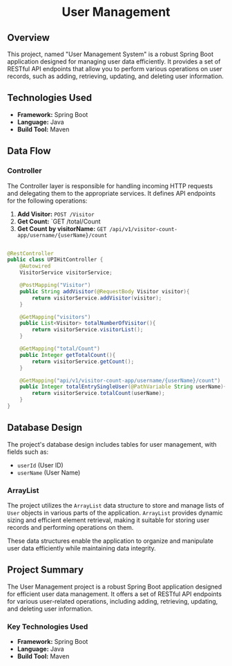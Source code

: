 # <h1 align = "center"> User Management </h1>

## Overview

This project, named "User Management System" is a robust Spring Boot application designed for managing user data efficiently. It provides a set of RESTful API endpoints that allow you to perform various operations on user records, such as adding, retrieving, updating, and deleting user information.

## Technologies Used

- **Framework:** Spring Boot
- **Language:** Java
- **Build Tool:** Maven

## Data Flow

### Controller

The Controller layer is responsible for handling incoming HTTP requests and delegating them to the appropriate services. It defines API endpoints for the following operations:

1. **Add Visitor:** `POST /Visitor`
2. **Get Count:** `GET /total/Count
3. **Get Count by visitorName:** `GET /api/v1/visitor-count-app/username/{userName}/count`

```java

@RestController
public class UPIHitController {
    @Autowired
    VisitorService visitorService;

    @PostMapping("Visitor")
    public String addVisitor(@RequestBody Visitor visitor){
        return visitorService.addVisitor(visitor);
    }

    @GetMapping("visitors")
    public List<Visitor> totalNumberOfVisitor(){
        return visitorService.visitorList();
    }

    @GetMapping("total/Count")
    public Integer getTotalCount(){
        return visitorService.getCount();
    }

    @GetMapping("api/v1/visitor-count-app/username/{userName}/count")
    public Integer totalEntrySingleUser(@PathVariable String userName){
        return visitorService.totalCount(userName);
    }
}

```

## Database Design

The project's database design includes tables for user management, with fields such as:

- `userId` (User ID)
- `userName` (User Name)


### ArrayList

The project utilizes the `ArrayList` data structure to store and manage lists of `User` objects in various parts of the application. `ArrayList` provides dynamic sizing and efficient element retrieval, making it suitable for storing user records and performing operations on them.

These data structures enable the application to organize and manipulate user data efficiently while maintaining data integrity.


## Project Summary

The User Management project is a robust Spring Boot application designed for efficient user data management. It offers a set of RESTful API endpoints for various user-related operations, including adding, retrieving, updating, and deleting user information.

### Key Technologies Used

- **Framework:** Spring Boot
- **Language:** Java
- **Build Tool:** Maven


    

